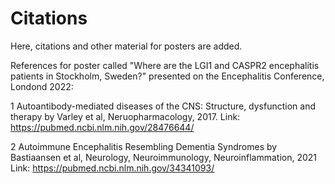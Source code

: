 # Citations
Here, citations and other material for posters are added.

References for poster called "Where are the LGI1 and CASPR2 encephalitis patients in Stockholm, Sweden?" 
presented on the Encephalitis Conference, Londond 2022: 

1 Autoantibody-mediated diseases of the CNS: Structure, dysfunction and therapy by Varley et al, Neruopharmacology, 2017. 
  Link: https://pubmed.ncbi.nlm.nih.gov/28476644/
  
2 Autoimmune Encephalitis Resembling Dementia Syndromes by Bastiaansen et al, Neurology, Neuroimmunology, Neuroinflammation, 2021
  Link: https://pubmed.ncbi.nlm.nih.gov/34341093/

